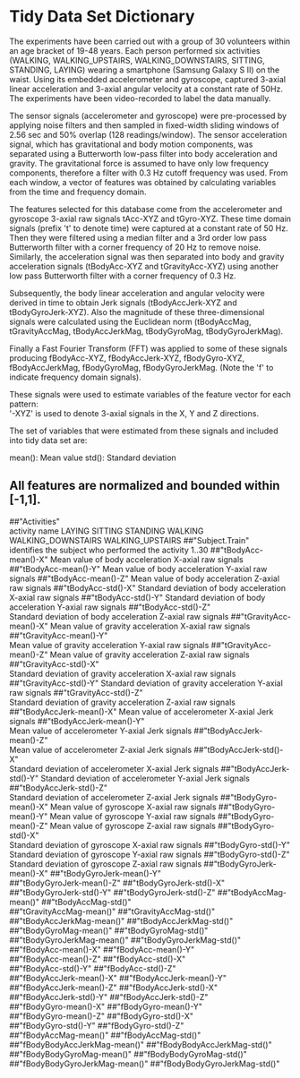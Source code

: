 # Tidy Data Set Dictionary
The experiments have been carried out with a group of 30 volunteers within an age bracket of 19-48 years. Each person performed six activities (WALKING, WALKING_UPSTAIRS, WALKING_DOWNSTAIRS, SITTING, STANDING, LAYING) wearing a smartphone (Samsung Galaxy S II) on the waist. Using its embedded accelerometer and gyroscope, captured 3-axial linear acceleration and 3-axial angular velocity at a constant rate of 50Hz. The experiments have been video-recorded to label the data manually. 

The sensor signals (accelerometer and gyroscope) were pre-processed by applying noise filters and then sampled in fixed-width sliding windows of 2.56 sec and 50% overlap (128 readings/window). The sensor acceleration signal, which has gravitational and body motion components, was separated using a Butterworth low-pass filter into body acceleration and gravity. The gravitational force is assumed to have only low frequency components, therefore a filter with 0.3 Hz cutoff frequency was used. From each window, a vector of features was obtained by calculating variables from the time and frequency domain.

The features selected for this database come from the accelerometer and gyroscope 3-axial raw signals tAcc-XYZ and tGyro-XYZ. These time domain signals (prefix 't' to denote time) were captured at a constant rate of 50 Hz. Then they were filtered using a median filter and a 3rd order low pass Butterworth filter with a corner frequency of 20 Hz to remove noise. Similarly, the acceleration signal was then separated into body and gravity acceleration signals (tBodyAcc-XYZ and tGravityAcc-XYZ) using another low pass Butterworth filter with a corner frequency of 0.3 Hz. 

Subsequently, the body linear acceleration and angular velocity were derived in time to obtain Jerk signals (tBodyAccJerk-XYZ and tBodyGyroJerk-XYZ). Also the magnitude of these three-dimensional signals were calculated using the Euclidean norm (tBodyAccMag, tGravityAccMag, tBodyAccJerkMag, tBodyGyroMag, tBodyGyroJerkMag). 

Finally a Fast Fourier Transform (FFT) was applied to some of these signals producing fBodyAcc-XYZ, fBodyAccJerk-XYZ, fBodyGyro-XYZ, fBodyAccJerkMag, fBodyGyroMag, fBodyGyroJerkMag. (Note the 'f' to indicate frequency domain signals). 

These signals were used to estimate variables of the feature vector for each pattern:  
'-XYZ' is used to denote 3-axial signals in the X, Y and Z directions.

The set of variables that were estimated from these signals and included into tidy data set are: 

mean(): Mean value
std(): Standard deviation

## All features are normalized and bounded within [-1,1].

##"Activities"                
activity name LAYING SITTING STANDING WALKING WALKING_DOWNSTAIRS WALKING_UPSTAIRS
##"Subject.Train"             
identifies the subject who performed the activity 1..30 
##"tBodyAcc-mean()-X"
Mean value of body acceleration X-axial raw signals
##"tBodyAcc-mean()-Y"
Mean value of body acceleration Y-axial raw signals
##"tBodyAcc-mean()-Z"
Mean value of body acceleration Z-axial raw signals
##"tBodyAcc-std()-X"
Standard deviation of body acceleration X-axial raw signals
##"tBodyAcc-std()-Y"
Standard deviation of body acceleration Y-axial raw signals
##"tBodyAcc-std()-Z"           
Standard deviation of body acceleration Z-axial raw signals
##"tGravityAcc-mean()-X"
Mean value of gravity acceleration X-axial raw signals
##"tGravityAcc-mean()-Y"   
Mean value of gravity acceleration Y-axial raw signals
##"tGravityAcc-mean()-Z"
Mean value of gravity acceleration Z-axial raw signals
##"tGravityAcc-std()-X"  
Standard deviation of gravity acceleration X-axial raw signals
##"tGravityAcc-std()-Y"
Standard deviation of gravity acceleration Y-axial raw signals
##"tGravityAcc-std()-Z"        
Standard deviation of gravity acceleration Z-axial raw signals
##"tBodyAccJerk-mean()-X"
Mean value of accelerometer X-axial Jerk signals
##"tBodyAccJerk-mean()-Y"      
Mean value of accelerometer Y-axial Jerk signals
##"tBodyAccJerk-mean()-Z"    
Mean value of accelerometer Z-axial Jerk signals
##"tBodyAccJerk-std()-X"     
Standard deviation of accelerometer X-axial Jerk signals
##"tBodyAccJerk-std()-Y"
Standard deviation of accelerometer Y-axial Jerk signals
##"tBodyAccJerk-std()-Z"  
Standard deviation of accelerometer Z-axial Jerk signals
##"tBodyGyro-mean()-X"
Mean value of gyroscope X-axial raw signals
##"tBodyGyro-mean()-Y" 
Mean value of gyroscope Y-axial raw signals
##"tBodyGyro-mean()-Z"
Mean value of gyroscope Z-axial raw signals
##"tBodyGyro-std()-X"    
Standard deviation of gyroscope X-axial raw signals
##"tBodyGyro-std()-Y"
Standard deviation of gyroscope Y-axial raw signals
##"tBodyGyro-std()-Z"          
Standard deviation of gyroscope Z-axial raw signals
##"tBodyGyroJerk-mean()-X"
##"tBodyGyroJerk-mean()-Y"     
##"tBodyGyroJerk-mean()-Z"
##"tBodyGyroJerk-std()-X"      
##"tBodyGyroJerk-std()-Y"
##"tBodyGyroJerk-std()-Z"
##"tBodyAccMag-mean()"
##"tBodyAccMag-std()"          
##"tGravityAccMag-mean()"
##"tGravityAccMag-std()"       
##"tBodyAccJerkMag-mean()"
##"tBodyAccJerkMag-std()"      
##"tBodyGyroMag-mean()"
##"tBodyGyroMag-std()"         
##"tBodyGyroJerkMag-mean()"
##"tBodyGyroJerkMag-std()"     
##"fBodyAcc-mean()-X"
##"fBodyAcc-mean()-Y"          
##"fBodyAcc-mean()-Z"
##"fBodyAcc-std()-X"           
##"fBodyAcc-std()-Y"
##"fBodyAcc-std()-Z"           
##"fBodyAccJerk-mean()-X"
##"fBodyAccJerk-mean()-Y"      
##"fBodyAccJerk-mean()-Z"
##"fBodyAccJerk-std()-X"       
##"fBodyAccJerk-std()-Y"
##"fBodyAccJerk-std()-Z"       
##"fBodyGyro-mean()-X"
##"fBodyGyro-mean()-Y"         
##"fBodyGyro-mean()-Z"
##"fBodyGyro-std()-X"          
##"fBodyGyro-std()-Y"
##"fBodyGyro-std()-Z"          
##"fBodyAccMag-mean()"
##"fBodyAccMag-std()"          
##"fBodyBodyAccJerkMag-mean()"
##"fBodyBodyAccJerkMag-std()"  
##"fBodyBodyGyroMag-mean()"
##"fBodyBodyGyroMag-std()"     
##"fBodyBodyGyroJerkMag-mean()"
##"fBodyBodyGyroJerkMag-std()" 
